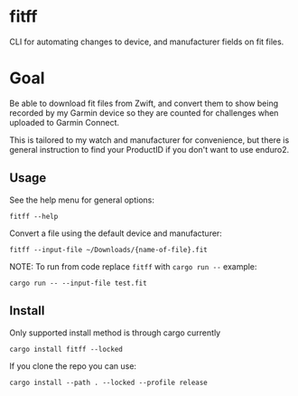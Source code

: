 # fitff
CLI for automating changes to device, and manufacturer fields on fit files.

# Goal
Be able to download fit files from Zwift, and convert them to show being recorded by my Garmin device so they are counted for challenges when uploaded to Garmin Connect.

This is tailored to my watch and manufacturer for convenience, but there is general instruction to find your ProductID if you don't want to use enduro2.

## Usage
See the help menu for general options:
```
fitff --help
```

Convert a file using the default device and manufacturer:
```
fitff --input-file ~/Downloads/{name-of-file}.fit
```

NOTE:
To run from code replace `fitff` with `cargo run --`
example:
```
cargo run -- --input-file test.fit
```

## Install
Only supported install method is through cargo currently

```
cargo install fitff --locked
```

If you clone the repo you can use:
```
cargo install --path . --locked --profile release
```
